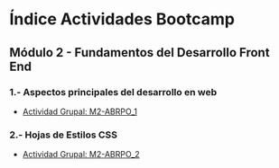 # Índice Actividades Bootcamp 

## **Módulo 2 - Fundamentos del Desarrollo Front End**

### 1.- Aspectos principales del desarrollo en web
- [Actividad Grupal: M2-ABRPO_1](https://github.com/JuanAndresSalas/M2-ABRPO_1.git)

 ### 2.- Hojas de Estilos CSS
- [Actividad Grupal: M2-ABRPO_2](https://github.com/JuanAndresSalas/M2-ABRPO_2.git)
